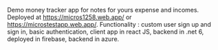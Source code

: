 Demo money tracker app for notes for yours expense and incomes. Deployed at https://micros1258.web.app/ or https://microstestapp.web.app/. Functionality : custom user sign up and sign in, basic authentication, client app in react JS, backend in .net 6, deployed in firebase, backend in azure.
